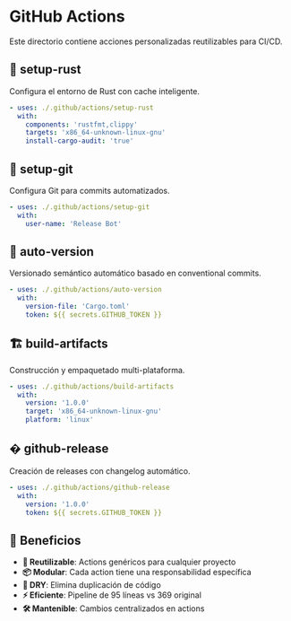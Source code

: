 # GitHub Actions

Este directorio contiene acciones personalizadas reutilizables para CI/CD.

## 🦀 setup-rust

Configura el entorno de Rust con cache inteligente.

```yaml
- uses: ./.github/actions/setup-rust
  with:
    components: 'rustfmt,clippy'
    targets: 'x86_64-unknown-linux-gnu'
    install-cargo-audit: 'true'
```

## 🔧 setup-git

Configura Git para commits automatizados.

```yaml
- uses: ./.github/actions/setup-git
  with:
    user-name: 'Release Bot'
```

## 🔄 auto-version

Versionado semántico automático basado en conventional commits.

```yaml
- uses: ./.github/actions/auto-version
  with:
    version-file: 'Cargo.toml'
    token: ${{ secrets.GITHUB_TOKEN }}
```

## 🏗️ build-artifacts

Construcción y empaquetado multi-plataforma.

```yaml
- uses: ./.github/actions/build-artifacts
  with:
    version: '1.0.0'
    target: 'x86_64-unknown-linux-gnu'
    platform: 'linux'
```

## � github-release

Creación de releases con changelog automático.

```yaml
- uses: ./.github/actions/github-release
  with:
    version: '1.0.0'
    token: ${{ secrets.GITHUB_TOKEN }}
```

## 🎯 Beneficios

- **🔄 Reutilizable**: Actions genéricos para cualquier proyecto
- **📦 Modular**: Cada action tiene una responsabilidad específica
- **🧹 DRY**: Elimina duplicación de código
- **⚡ Eficiente**: Pipeline de 95 líneas vs 369 original
- **🛠️ Mantenible**: Cambios centralizados en actions